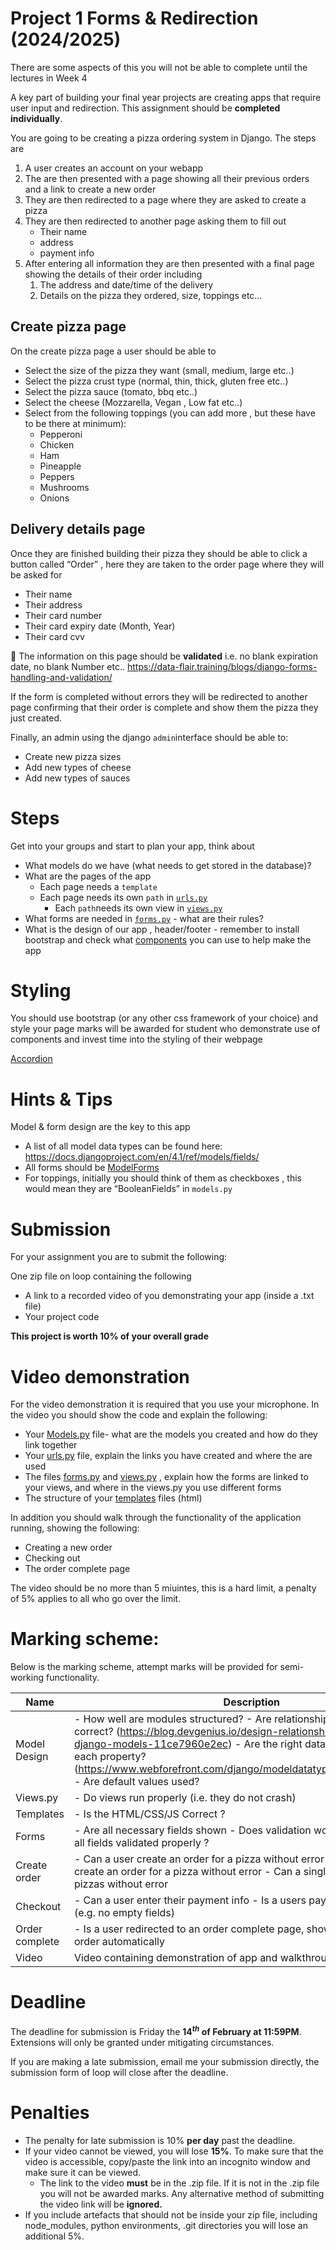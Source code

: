 # Project 1  Forms & Redirection (2024/2025)

There are some aspects of this you will not be able to complete until the lectures in Week 4

A key part of building your final year projects are creating apps that require user input and redirection.  This assignment should be **completed individually**.

You are going to be creating a pizza ordering system in Django. The steps are

1. A user creates an account on your webapp
2. The are then presented with a page showing all their previous orders and a link to create a new order
3. They are then redirected to a page where they are asked to create a pizza
4. They are then redirected to another page asking them to fill out
    - Their name
    - address
    - payment info
5. After entering all information they are then presented with a final page showing the details of their order including
    1. The address and date/time of the delivery
    2. Details on the pizza they ordered, size, toppings etc…

## Create pizza page

On the create pizza page a user should be able to

- Select the size of the pizza they want (small, medium, large etc..)
- Select the pizza crust type (normal, thin, thick, gluten free etc..)
- Select the pizza sauce (tomato, bbq etc..)
- Select the cheese (Mozzarella, Vegan , Low fat etc..)
- Select from the following toppings (you can add more , but these have to be there at minimum):
    - Pepperoni
    - Chicken
    - Ham
    - Pineapple
    - Peppers
    - Mushrooms
    - Onions

## Delivery details page

Once they are finished building their pizza they should be able to click a button called “Order” , here they are taken to the order page where they will be asked for

- Their name
- Their address
- Their card number
- Their card expiry date (Month, Year)
- Their card cvv

🚨 The information on this page should be **validated** i.e. no blank expiration date, no blank Number etc.. https://data-flair.training/blogs/django-forms-handling-and-validation/


If the form is completed without errors they will be redirected to another page confirming that their order is complete and show them the pizza they just created.

Finally, an admin using the django `admin`interface should be able to:

- Create new pizza sizes
- Add new types of cheese
- Add new types of sauces

# Steps

Get into your groups and start to plan your app, think about

- What models do we have (what needs to get stored in the database)?
- What are the pages of the app
    - Each page needs a `template`
    - Each page needs its own `path` in [`urls.py`](http://urls.py)
        - Each `path`needs its own view in [`views.py`](http://views.py)
- What forms are needed in [`forms.py`](http://forms.py) - what are their rules?
- What is the design of our app , header/footer - remember to install bootstrap and check what [components](https://getbootstrap.com/2.3.2/components.html) you can use to help make the app

# Styling

You should use bootstrap (or any other css framework of your choice) and style your page marks will be awarded for student who demonstrate use of components and invest time into the styling of their webpage

[Accordion](https://getbootstrap.com/docs/5.3/components/accordion/)

# Hints & Tips

Model & form design are the key to this app

- A list of all model data types can be found here: https://docs.djangoproject.com/en/4.1/ref/models/fields/
- All forms should be [ModelForms](https://docs.djangoproject.com/en/4.1/topics/forms/modelforms/)
- For toppings, initially you should think of them as checkboxes , this would mean they are “BooleanFields” in `models.py`

# Submission

For your assignment you are to submit the following:

One zip file on loop containing the following

- A link to a recorded video of you demonstrating your app (inside a .txt file)
- Your project code

**This project is worth 10% of your overall grade**

# Video demonstration

For the video demonstration it is required that you use your microphone. In the video you should show the code and explain the following:

- Your [Models.py](http://Models.py) file- what are the models you created and how do they link together
- Your [urls.py](http://urls.py) file, explain the links you have created and where the are used
- The files [forms.py](http://forms.py) and [views.py](http://views.py) , explain how the forms are linked to your views, and where in the views.py you use different forms
- The structure of your [templates](http://templates.py) files (html)

In addition you should walk through the functionality of the application running, showing the following:

- Creating a new order
- Checking out
- The order complete page

The video should be no more than 5 miuintes, this is a hard limit, a penalty of 5% applies to all who go over the limit.

# Marking scheme:

Below is the marking scheme, attempt marks will be provided for semi-working functionality.

| Name         | Description                                                                                                                                                                                                                                                                                                                | Marks |
| ------------ | -------------------------------------------------------------------------------------------------------------------------------------------------------------------------------------------------------------------------------------------------------------------------------------------------------------------------- | ----- |
| Model Design | - How well are modules structured? - Are relationships (Foreign Keys) correct? (https://blog.devgenius.io/design-relationships-between-django-models-11ce7960e2ec) - Are the right datatypes assigned to each property?  (https://www.webforefront.com/django/modeldatatypesandvalidation.html) - Are default values used? | 15%   |
| Views.py     | - Do views run properly (i.e. they do not crash)| 10%   |
| Templates    | - Is the HTML/CSS/JS Correct ? |       | - Is there a proper template structure (e.g. `base.html` )  | 10% |
| Forms | - Are all necessary fields shown - Does validation work as intended - are all fields validated properly ?  | 15% |
| Create order | - Can a user create an order for a pizza without error - Can multiple users create an order for a pizza without error - Can a single user order multiple pizzas without error | 10% |
| Checkout | - Can a user enter their payment info - Is a users payment info validated (e.g. no empty fields)  | 15% |
| Order complete | - Is a user redirected to an order complete page, showing the details of an order automatically | 5% |
| Video | Video containing demonstration of app and walkthrough of code | 15% |

# Deadline

The deadline for submission is Friday the **$14^{th}$ of February at 11:59PM**. Extensions will only be granted under mitigating circumstances.

If you are making a late submission, email me your submission directly, the submission form of loop will close after the deadline.

# Penalties

- The penalty for late submission is 10% **per day** past the deadline.
- If your video cannot be viewed, you will lose **15%**. To make sure that the video is accessible, copy/paste the link into an incognito window and make sure it can be viewed.
    - The link to the video **must**  be in the .zip file. If it is not in the .zip file you will not be awarded marks. Any alternative method of submitting the video link will be **ignored.**
- If you include artefacts that should not be inside your zip file, including node_modules, python environments, .git directories you will lose an additional 5%.
